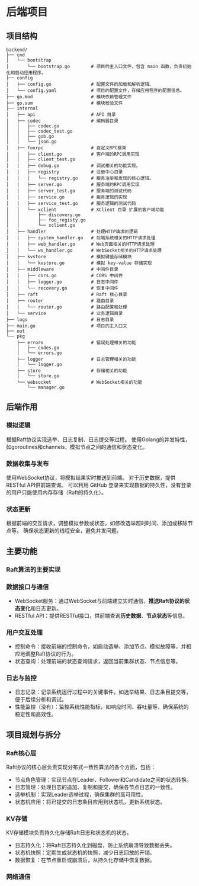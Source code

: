 # 后端项目

## 项目结构

```shell
backend/
├── cmd
│   └── bootstrap
│       └── bootstrap.go        # 项目的主入口文件，包含 main 函数，负责初始化和启动应用程序。
├── config
│   ├── config.go               # 配置文件的加载和解析逻辑。
│   └── config.yaml             # 项目的配置文件，存储应用程序的配置信息。
├── go.mod                      # 模块依赖管理文件
├── go.sum                      # 模块校验文件
├── internal
│   ├── api                     # API 目录
│   ├── codec                   # 编码器目录
│   │   ├── codec.go
│   │   ├── codec_test.go
│   │   ├── gob.go
│   │   └── json.go
│   ├── foorpc                  # 自定义RPC框架
│   │   ├── client.go           # 客户端的RPC调用实现
│   │   ├── client_test.go
│   │   ├── debug.go            # 调试相关的功能实现。
│   │   ├── registry            # 注册中心目录
│   │   │   └── registry.go     # 服务注册和发现的核心逻辑。
│   │   ├── server.go           # 服务端的RPC调用实现
│   │   ├── server_test.go      # 服务端的测试代码
│   │   ├── service.go          # 服务逻辑的实现
│   │   ├── service_test.go     # 服务逻辑的测试代码
│   │   └── xclient             # XClient 目录 扩展的客户端功能
│   │       ├── discovery.go
│   │       ├── foo_registy.go
│   │       └── xclient.go
│   ├── handler                 # 处理HTTP请求的逻辑
│   │   ├── system_handler.go   # 后端系统相关的HTTP请求处理
│   │   ├── web_handler.go      # Web页面相关的HTTP请求处理
│   │   └── ws_handler.go       # WebSocket相关的HTTP请求处理
│   ├── kvstore                 # 模拟键值存储模块
│   │   └── kvstore.go          # 模拟 key-value 存储实现
│   ├── middleware              # 中间件目录
│   │   ├── cors.go             # CORS 中间件
│   │   ├── logger.go           # 日志中间件
│   │   └── recovery.go         # 恢复中间件
│   ├── raft                    # Raft 核心目录
│   ├── router                  # 路由目录
│   │   └── router.go           # 路由配置和处理
│   └── service                 # 业务逻辑目录
├── logs                        # 日志目录
├── main.go                     # 项目的主入口文
├── out
└── pkg
    ├── errors                  # 错误处理相关的功能
    │   ├── codes.go
    │   └── errors.go
    ├── logger                  # 日志管理相关的功能
    │   └── logger.go
    ├── store                   # 存储相关的功能
    │   └── store.go
    └── websocket               # WebSocket相关的功能
        └── manager.go
```

## 后端作用

### 模拟逻辑

根据Raft协议实现选举、日志复制、日志提交等过程。
使用Golang的并发特性，如goroutines和channels，模拟节点之间的通信和状态变化。

### 数据收集与发布

使用WebSocket协议，将模拟结果实时推送到前端。
对于历史数据，提供RESTful API供前端查询。
可以利用 GitHub 登录来实现数据的持久性，没有登录的用户只能使用内存存储（Raft的持久化）。

### 状态更新

根据前端的交互请求，调整模拟参数或状态，如修改选举超时时间、添加或移除节点等。
确保状态更新的线程安全，避免并发问题。

## 主要功能

### Raft算法的主要实现

### 数据接口与通信

- WebSocket服务：通过WebSocket与前端建立实时通信，**推送Raft协议的状态变化**和日志更新。
- RESTful API：提供RESTful接口，供前端查询**历史数据**、**节点状态**等信息。

### 用户交互处理

- 控制命令：接收前端的控制命令，如启动选举、添加节点、模拟故障等，并相应地调整Raft协议的行为。
- 状态查询：处理前端的状态查询请求，返回当前集群状态、节点信息等。

### 日志与监控

- 日志记录：记录系统运行过程中的关键事件，如选举结果、日志条目提交等，便于后续分析和调试。
- 性能监控（没有）：监控系统性能指标，如响应时间、吞吐量等，确保系统的稳定性和高效性。

## 项目规划与拆分

### Raft核心层

Raft协议的核心层负责实现分布式一致性算法的各个方面，包括：

- 节点角色管理：实现节点在Leader、Follower和Candidate之间的状态转换。
- 日志管理：处理日志的追加、复制和提交，确保各节点日志的一致性。
- 选举机制：实现Leader选举过程，确保集群的高可用性。
- 状态机应用：将已提交的日志条目应用到状态机，更新系统状态。

### KV存储

KV存储模块负责持久化存储Raft日志和状态机的状态。

- 日志持久化：将Raft日志持久化到磁盘，防止系统崩溃导致数据丢失。
- 状态机快照：定期生成状态机的快照，减少日志回放的开销。
- 数据恢复：在节点重启或崩溃后，从持久化存储中恢复数据。

### 网络通信
